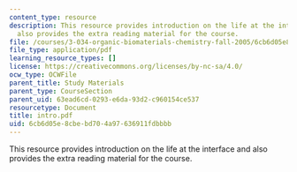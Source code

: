 ```yaml
---
content_type: resource
description: This resource provides introduction on the life at the interface and
  also provides the extra reading material for the course.
file: /courses/3-034-organic-biomaterials-chemistry-fall-2005/6cb6d05e8cbebd704a97636911fdbbbb_intro.pdf
file_type: application/pdf
learning_resource_types: []
license: https://creativecommons.org/licenses/by-nc-sa/4.0/
ocw_type: OCWFile
parent_title: Study Materials
parent_type: CourseSection
parent_uid: 63ead6cd-0293-e6da-93d2-c960154ce537
resourcetype: Document
title: intro.pdf
uid: 6cb6d05e-8cbe-bd70-4a97-636911fdbbbb
---
```

This resource provides introduction on the life at the interface and also provides the extra reading material for the course.